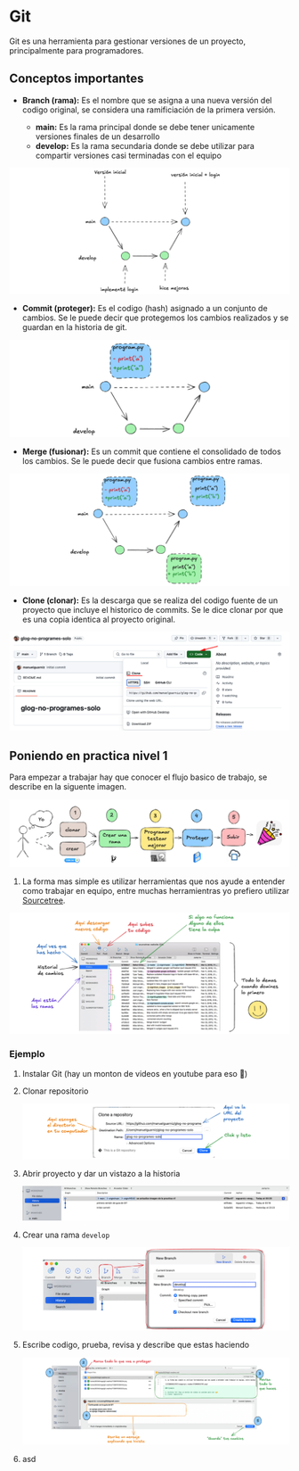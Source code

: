 # Git

Git es una herramienta para gestionar versiones de un proyecto, principalmente para programadores.

## Conceptos importantes

- **Branch (rama):** Es el nombre que se asigna a una nueva versión del codigo original, se considera una ramificiación de la primera versión.

  - **main:** Es la rama principal donde se debe tener unicamente versiones finales de un desarrollo
  - **develop:** Es la rama secundaria donde se debe utilizar para compartir versiones casi terminadas con el equipo

![1728967202179](image/git.readme/1728967202179.png)

- **Commit (proteger):** Es el codigo (hash) asignado a un conjunto de cambios. Se le puede decir que protegemos los cambios realizados y se guardan en la historia de git.

![1728967168963](image/git.readme/1728967168963.png)

- **Merge (fusionar):** Es un commit que contiene el consolidado de todos los cambios. Se le puede decir que fusiona cambios entre ramas.

![1728967455747](image/git.readme/1728967455747.png)

- **Clone (clonar):** Es la descarga que se realiza del codigo fuente de un proyecto que incluye el historico de commits. Se le dice clonar por que es una copia identica al proyecto original.

![1728967686539](image/git.readme/1728967686539.png)

## Poniendo en practica nivel 1

Para empezar a trabajar hay que conocer el flujo basico de trabajo, se describe en la siguente imagen.

![1728969613682](image/git.readme/1728969613682.png)

1. La forma mas simple es utilizar herramientas que nos ayude a entender como trabajar en equipo, entre muchas herramientras yo prefiero utilizar [Sourcetree](https://www.sourcetreeapp.com/).

![1728969421787](image/git.readme/1728969421787.png)

### Ejemplo

1. Instalar Git (hay un monton de videos en youtube para eso 🙂)
2. Clonar repositorio

   ![1728970199443](image/git.readme/1728970199443.png)
3. Abrir proyecto y dar un vistazo a la historia

   ![1728970038224](image/git.readme/1728970038224.png)
4. Crear una rama `develop`

   ![1728970392323](image/git.readme/1728970392323.png)
5. Escribe codigo, prueba, revisa y describe que estas haciendo

   ![1728970752342](image/git.readme/1728970752342.png)
6. asd

